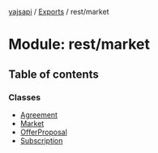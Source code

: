[yajsapi](../README.md) / [Exports](../modules.md) / rest/market

# Module: rest/market

## Table of contents

### Classes

- [Agreement](../classes/rest_market.agreement.md)
- [Market](../classes/rest_market.market.md)
- [OfferProposal](../classes/rest_market.offerproposal.md)
- [Subscription](../classes/rest_market.subscription.md)
